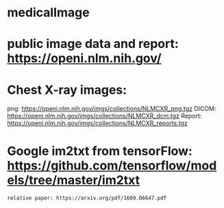 # medicalImage

# public image data and report: https://openi.nlm.nih.gov/
# Chest X-ray images:
 png: https://openi.nlm.nih.gov/imgs/collections/NLMCXR_png.tgz
 DICOM: https://openi.nlm.nih.gov/imgs/collections/NLMCXR_dcm.tgz
 Report: https://openi.nlm.nih.gov/imgs/collections/NLMCXR_reports.tgz

# Google im2txt from tensorFlow: https://github.com/tensorflow/models/tree/master/im2txt
    relative paper: https://arxiv.org/pdf/1609.06647.pdf
